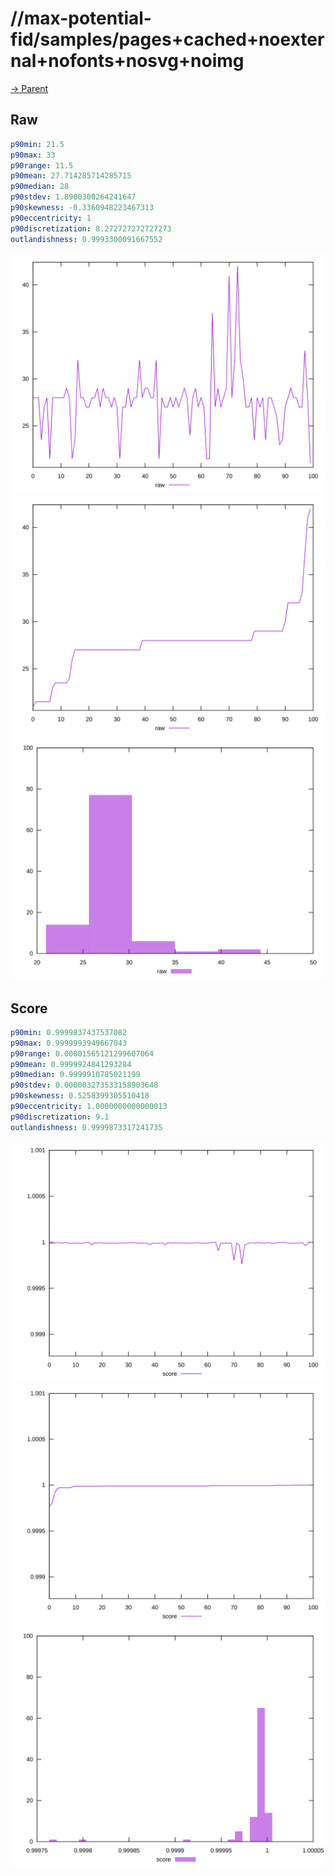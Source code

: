 
# //max-potential-fid/samples/pages+cached+noexternal+nofonts+nosvg+noimg

[→ Parent](../..)


## Raw


```yaml
p90min: 21.5
p90max: 33
p90range: 11.5
p90mean: 27.714285714285715
p90median: 28
p90stdev: 1.8900300264241647
p90skewness: -0.3360948223467313
p90eccentricity: 1
p90discretization: 8.272727272727273
outlandishness: 0.9993300091667552

```

![PLOT: raw-values](./raw/values.svg)![PLOT: raw-sorted](./raw/sorted.svg)![PLOT: raw-histogram](./raw/histogram.svg)
## Score


```yaml
p90min: 0.9999837437537082
p90max: 0.9999993949667043
p90range: 0.00001565121299607064
p90mean: 0.9999924841293284
p90median: 0.9999910785021199
p90stdev: 0.000003273533158903648
p90skewness: 0.5258399305510418
p90eccentricity: 1.0000000000000013
p90discretization: 9.1
outlandishness: 0.9999873317241735

```

![PLOT: score-values](./score/values.svg)![PLOT: score-sorted](./score/sorted.svg)![PLOT: score-histogram](./score/histogram.svg)